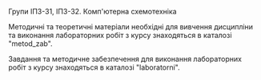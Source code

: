 Групи ІПЗ-31, ІПЗ-32. Комп'ютерна схемотехніка

Методичні та теоретичні матеріали необхідні для вивчення дисципліни та виконання лабораторних робіт з курсу знаходяться в каталозі "metod_zab".

Завдання та методичне забезпечення для виконання лабораторних робіт з курсу знаходяться в каталозі "laboratorni".

